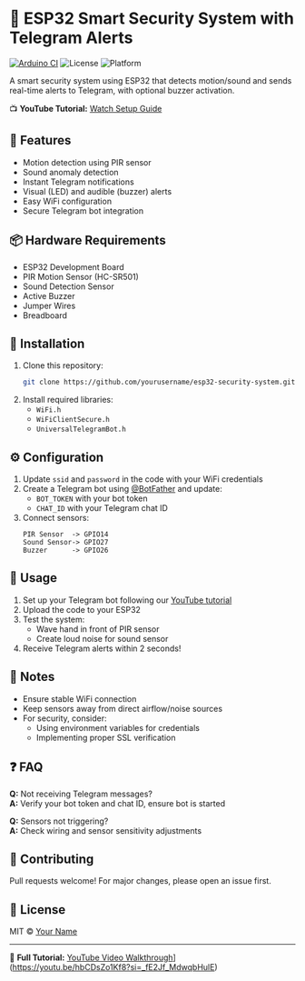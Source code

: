 # 🚨 ESP32 Smart Security System with Telegram Alerts

[![Arduino CI](https://github.com/AfghanRoboticTeam/esp32-telegram-security-bot/actions/workflows/arduino-ci.yml/badge.svg)](https://github.com/AfghanRoboticTeam/esp32-telegram-security-bot/actions)
![License](https://img.shields.io/badge/License-MIT-blue.svg)
![Platform](https://img.shields.io/badge/Platform-ESP32-00979D.svg)

A smart security system using ESP32 that detects motion/sound and sends real-time alerts to Telegram, with optional buzzer activation.

📺 **YouTube Tutorial:** [Watch Setup Guide](https://youtu.be/hbCDsZo1Kf8?si=xFP6TGxXmE560GR2)

## 🌟 Features
- Motion detection using PIR sensor
- Sound anomaly detection
- Instant Telegram notifications
- Visual (LED) and audible (buzzer) alerts
- Easy WiFi configuration
- Secure Telegram bot integration

## 📦 Hardware Requirements
- ESP32 Development Board
- PIR Motion Sensor (HC-SR501)
- Sound Detection Sensor
- Active Buzzer
- Jumper Wires
- Breadboard

## 🔧 Installation
1. Clone this repository:
   ```bash
   git clone https://github.com/yourusername/esp32-security-system.git

2. Install required libraries:
   - `WiFi.h`
   - `WiFiClientSecure.h`
   - `UniversalTelegramBot.h`

## ⚙️ Configuration
1. Update `ssid` and `password` in the code with your WiFi credentials
2. Create a Telegram bot using [@BotFather](https://t.me/BotFather) and update:
   - `BOT_TOKEN` with your bot token
   - `CHAT_ID` with your Telegram chat ID
3. Connect sensors:
   ```
   PIR Sensor  -> GPIO14
   Sound Sensor-> GPIO27
   Buzzer      -> GPIO26
   ```

## 🚀 Usage
1. Set up your Telegram bot following our [YouTube tutorial](https://youtu.be/hbCDsZo1Kf8?si=_fE2Jf_MdwqbHulE)
2. Upload the code to your ESP32
3. Test the system:
   - Wave hand in front of PIR sensor
   - Create loud noise for sound sensor
4. Receive Telegram alerts within 2 seconds!

## 📝 Notes
- Ensure stable WiFi connection
- Keep sensors away from direct airflow/noise sources
- For security, consider:
  - Using environment variables for credentials
  - Implementing proper SSL verification

## ❓ FAQ
**Q:** Not receiving Telegram messages?  
**A:** Verify your bot token and chat ID, ensure bot is started

**Q:** Sensors not triggering?  
**A:** Check wiring and sensor sensitivity adjustments

## 🤝 Contributing
Pull requests welcome! For major changes, please open an issue first.

## 📄 License
MIT © [Your Name](https://github.com/AfghanRoboticTeam)

---

🔗 **Full Tutorial:** [YouTube Video Walkthrough]([)](https://youtu.be/hbCDsZo1Kf8?si=_fE2Jf_MdwqbHulE)
```
